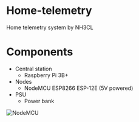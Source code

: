 # Home-telemetry
Home telemetry system by NH3CL


# Components

 - Central station
   - Raspberry Pi 3B+
 - Nodes
   - NodeMCU ESP8266 ESP-12E (5V powered)
 - PSU
   - Power bank
  
![NodeMCU](https://cdn.instructables.com/FNA/7UD5/JH8JBT8A/FNA7UD5JH8JBT8A.LARGE.jpg)
  


